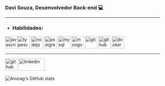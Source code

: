 <h3> Davi Souza, Desenvolvedor Back-end 💻</h3>

<hr>

+ ### Habilidades:</h4>

<img src="https://www.svgrepo.com/show/303206/javascript-logo.svg" alt='javascript' height='40'><img src="https://www.svgrepo.com/show/303600/typescript-logo.svg" alt='typescript' height='40'>
<img src="https://www.svgrepo.com/show/303360/nodejs-logo.svg" alt='nodejs' height='40'>
<img src="https://www.svgrepo.com/show/303301/postgresql-logo.svg" alt='postgres' height='40'>
<img src="https://www.svgrepo.com/show/303251/mysql-logo.svg" alt='mysql' height='40'>
<img src="https://www.vectorlogo.zone/logos/mongodb/mongodb-icon.svg" alt='mongodb' height='40'>
<img src="https://cdn.worldvectorlogo.com/logos/git-icon.svg" alt='git' height='40'>
<img src="https://www.svgrepo.com/show/305241/github.svg" alt='github' height='40'>
<img src="https://www.svgrepo.com/show/303231/docker-logo.svg" alt='docker' height='40'>

<hr>

[<img src='https://www.logo.wine/a/logo/GitHub/GitHub-Wordmark-White-Dark-Background-Logo.wine.svg' alt='github' height='40' wisth="85" target="_blank">](https://github.com/davissbf)
[<img src='https://img.shields.io/badge/-DaviSouza-05122A?=style=flat&logo=linkedin' alt='linkedin' height='40' width="85" target="_blank">](https://www.linkedin.com/in/davi-souza-667497195/) 

![Anurag's GitHub stats](https://github-readme-stats.vercel.app/api?username=davissbf&show_icons=true&theme=radical)
